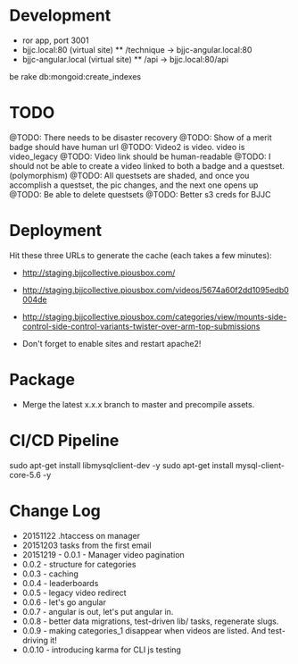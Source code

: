 Development
===========
* ror app, port 3001
* bjjc.local:80 (virtual site)
** /technique -> bjjc-angular.local:80
* bjjc-angular.local (virtual site)
** /api -> bjjc.local:80/api

 be rake db:mongoid:create_indexes

TODO
====
@TODO: There needs to be disaster recovery
@TODO: Show of a merit badge should have human url
@TODO: Video2 is video. video is video_legacy
@TODO: Video link should be human-readable
@TODO: I should not be able to create a video linked to both a badge and a questset. (polymorphism)
@TODO: All questsets are shaded, and once you accomplish a questset, the pic changes, and the next one opens up
@TODO: Be able to delete questsets
@TODO: Better s3 creds for BJJC

Deployment
==========

Hit these three URLs to generate the cache (each takes a few minutes):
* http://staging.bjjcollective.piousbox.com/
* http://staging.bjjcollective.piousbox.com/videos/5674a60f2dd1095edb0004de
* http://staging.bjjcollective.piousbox.com/categories/view/mounts-side-control-side-control-variants-twister-over-arm-top-submissions

* Don't forget to enable sites and restart apache2!



Package
=======
* Merge the latest x.x.x branch to master and precompile assets.


CI/CD Pipeline
==============

 sudo apt-get install libmysqlclient-dev -y
 sudo apt-get install mysql-client-core-5.6 -y



Change Log
==========
* 20151122 .htaccess on manager
* 20151203 tasks from the first email
* 20151219 - 0.0.1 - Manager video pagination
* 0.0.2 - structure for categories
* 0.0.3 - caching
* 0.0.4 - leaderboards
* 0.0.5 - legacy video redirect
* 0.0.6 - let's go angular
* 0.0.7 - angular is out, let's put angular in.
* 0.0.8 - better data migrations, test-driven lib/ tasks, regenerate slugs.
* 0.0.9 - making categories_1 disappear when videos are listed. And test-driving it!
* 0.0.10 - introducing karma for CLI js testing
